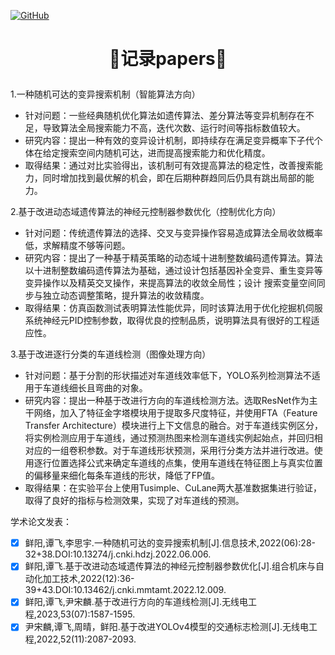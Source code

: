 <p align="left">
  <a href [https://github.com/XianYang2547]">
  <img src="https://img.shields.io/badge/Author-@XianYang-000000.svg?logo=GitHub" alt="GitHub"></a>
  
# <p align="center">🍄记录papers🍄
1.一种随机可达的变异搜索机制（智能算法方向）<br>
+ 针对问题：一些经典随机优化算法如遗传算法、差分算法等变异机制存在不足，导致算法全局搜索能力不高，迭代次数、运行时间等指标数值较大。<br>
+ 研究内容：提出一种有效的变异设计机制，即持续存在满足变异概率下子代个体在给定搜索空间内随机可达，进而提高搜索能力和优化精度。<br>
+ 取得结果：通过对比实验得出，该机制可有效提高算法的稳定性，改善搜索能力，同时增加找到最优解的机会，即在后期种群趋同后仍具有跳出局部的能力。<br>

2.基于改进动态域遗传算法的神经元控制器参数优化（控制优化方向）<br>
+ 针对问题：传统遗传算法的选择、交叉与变异操作容易造成算法全局收敛概率低，求解精度不够等问题。<br>
+ 研究内容：提出了一种基于精英策略的动态域十进制整数编码遗传算法。算法以十进制整数编码遗传算法为基础，通过设计包括基因补全变异、重生变异等变异操作以及精英交叉操作，来提高算法的收敛全局性；设计		  搜索变量空间同步与独立动态调整策略，提升算法的收敛精度。<br>
+ 取得结果：仿真函数测试表明算法性能优异，同时该算法用于优化挖掘机伺服系统神经元PID控制参数，取得优良的控制品质，说明算法具有很好的工程适应性。<br>

3.基于改进逐行分类的车道线检测（图像处理方向）<br>
+ 针对问题：基于分割的形状描述对车道线效率低下，YOLO系列检测算法不适用于车道线细长且弯曲的对象。<br>
+ 研究内容：提出一种基于改进行方向的车道线检测方法。选取ResNet作为主干网络，加入了特征金字塔模块用于提取多尺度特征，并使用FTA（Feature Transfer Architecture）模块进行上下文信息的融合。对于车道线实例区分，将实例检测应用于车道线，通过预测热图来检测车道线实例起始点，并回归相对应的一组卷积参数。对于车道线形状预测，采用行分类方法并进行改进。使用逐行位置选择公式来确定车道线的点集，使用车道线在特征图上与真实位置的偏移量来细化每条车道线的形状，降低了FP值。<br>
+ 取得结果：在实验平台上使用Tusimple、CuLane两大基准数据集进行验证，取得了良好的指标与检测效果，实现了对车道线的预测。<br>

学术论文发表：<br>
- [x] 鲜阳,谭飞,李思宇.一种随机可达的变异搜索机制[J].信息技术,2022(06):28-32+38.DOI:10.13274/j.cnki.hdzj.2022.06.006.<br>
- [x] 鲜阳,谭飞.基于改进动态域遗传算法的神经元控制器参数优化[J].组合机床与自动化加工技术,2022(12):36-39+43.DOI:10.13462/j.cnki.mmtamt.2022.12.009.<br>
- [x] 鲜阳,谭飞,尹宋麟.基于改进行方向的车道线检测[J].无线电工程,2023,53(07):1587-1595.<br>
- [x] 尹宋麟,谭飞,周晴，鲜阳.基于改进YOLOv4模型的交通标志检测[J].无线电工程,2022,52(11):2087-2093.<br>
